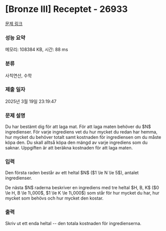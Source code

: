 # [Bronze III] Receptet - 26933 

[문제 링크](https://www.acmicpc.net/problem/26933) 

### 성능 요약

메모리: 108384 KB, 시간: 88 ms

### 분류

사칙연산, 수학

### 제출 일자

2025년 3월 19일 23:19:47

### 문제 설명

<p>Du har bestämt dig för att laga mat. För att laga maten behöver du $N$ ingredienser. För varje ingrediens vet du hur mycket du redan har hemma, hur mycket du behöver totalt samt kostnaden för ingrediensen om du måste köpa den. Du skall alltså köpa den mängd av varje ingrediens som du saknar. Uppgiften är att beräkna kostnaden för att laga maten.</p>

### 입력 

 <p>Den första raden består av ett heltal $N$ ($1 \le N \le 5$), antalet ingredienser.</p>

<p>De nästa $N$ raderna beskriver en ingrediens med tre heltal $H, B, K$ ($0 \le H, B \le 1\,000$, $1 \le K \le 1\,000$) som står för hur mycket du har, hur mycket som behövs och hur mycket den kostar.</p>

### 출력 

 <p>Skriv ut ett enda heltal -- den totala kostnaden för ingredienserna.</p>

